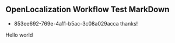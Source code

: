 ## OpenLocalization Workflow Test MarkDown
* 853ee692-769e-4a11-b5ac-3c08a029acca 
thanks!

Hello world
